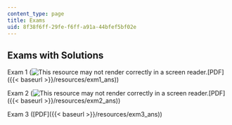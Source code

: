 ```yaml
---
content_type: page
title: Exams
uid: 8f38f6ff-29fe-f6ff-a91a-44bfef5bf02e
---
```


Exams with Solutions
--------------------

Exam 1 (![This resource may not render correctly in a screen reader.](/images/inacessible.gif)[PDF]({{< baseurl >}}/resources/exm1_ans))

Exam 2 (![This resource may not render correctly in a screen reader.](/images/inacessible.gif)[PDF]({{< baseurl >}}/resources/exm2_ans))

Exam 3 ([PDF]({{< baseurl >}}/resources/exm3_ans))